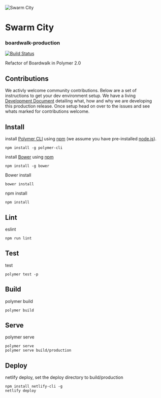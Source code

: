 ![Swarm City](https://github.com/swarmcity/sc-boardwalk-production/blob/%231_initialise_a_new_polymer_2_project/images/icons/icon-48x48.png?raw=true "Swarm City")
# Swarm City
### boardwalk-production
[![Build Status](https://travis-ci.org/swarmcity/sc-boardwalk-production.svg?branch=master)](https://travis-ci.org/swarmcity/sc-boardwalk-production)

Refactor of Boardwalk in Polymer 2.0

## Contributions 
We activly welcome community contributions. Below are a set of instructions to get your dev environment setup. We have a living [Development Document](https://docs.google.com/document/d/1pHS30zEOy6rXduNZmA2EEwSOmhEgXVxs7sJIx7F66Co/edit?usp=sharing) detailing what, how and why we are developing this production release. Once setup head on over to the issues and see whats marked for contributions welcome.

## Install

install [Polymer CLI](https://github.com/Polymer/polymer-cli) using
[npm](https://www.npmjs.com) (we assume you have pre-installed [node.js](https://nodejs.org)).

    npm install -g polymer-cli

install [Bower](https://bower.io/) using [npm](https://www.npmjs.com)

    npm install -g bower

Bower install

    bower install

npm install

    npm install

## Lint
eslint

    npm run lint

## Test
test

    polymer test -p

## Build
polymer build

    polymer build

## Serve
polymer serve

    polymer serve
    polymer serve build/production

## Deploy
netlify deploy, set the deploy directory to build/production

    npm install netlify-cli -g
    netlify deploy